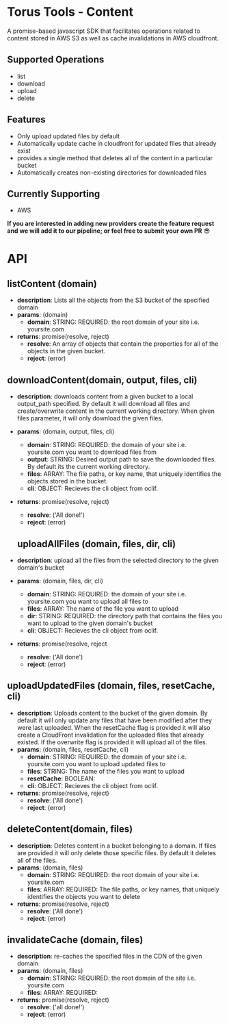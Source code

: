 # Torus Tools - Content

A promise-based javascript SDK that facilitates operations related to content stored in AWS S3 as well as cache invalidations in AWS cloudfront.

## Supported Operations
- list
- download
- upload
- delete

## Features
- Only upload updated files by default
- Automatically update cache in cloudfront for updated files that already exist
- provides a single method that deletes all of the content in a particular bucket
- Automatically creates non-existing directories for downloaded files 

## Currently Supporting
- AWS

**If you are interested in adding new providers create the feature request and we will add it to our pipeline; or feel free to submit your own PR** :sunglasses:

# API

## listContent (domain)
- **description**: Lists all the objects from the S3 bucket of the specified domain
- **params**: (domain)
  - **domain**: STRING: REQUIRED: the root domain of your site i.e. yoursite.com
- **returns**: promise(resolve, reject)
  - **resolve**: An array of objects that contain the properties for all of the objects in the given bucket.
  - **reject**: (error)


## downloadContent(domain, output, files, cli)
- **description**: downloads content from a given bucket to a local output_path specified. By default it will download all files and create/overwrite content in the current working directory. When given files parameter, it will only download the given files.
- **params**: (domain, output, files, cli)
  - **domain**: STRING: REQUIRED: the domain of your site i.e. yoursite.com you want to download files from
  - **output**: STRING: Desired output path to save the downloaded files. By default its the current working directory.
  - **files**: ARRAY: The file paths, or key name, that uniquely identifies the objects stored in the bucket.
  - **cli**: OBJECT: Recieves the cli object from oclif.
- **returns**: promise(resolve, reject)
  - **resolve**: ('All done!')
  - **reject**: (error)

  ## uploadAllFiles (domain, files, dir, cli)
- **description**: upload all the files from the selected directory to the given domain's bucket
- **params**: (domain, files, dir, cli)
  - **domain**: STRING: REQUIRED: the domain of your site i.e. yoursite.com you want to upload all files to
  - **files**: ARRAY: The name of the file you want to upload
  - **dir**: STRING: REQUIRED: the directory path that contains the files you want to upload to the given domain's bucket
  - **cli**: OBJECT: Recieves the cli object from oclif.
- **returns**: promise(resolve, reject
  - **resolve**: ('All done')
  - **reject**: (error)

## uploadUpdatedFiles (domain, files, resetCache, cli)
- **description**: Uploads content to the bucket of the given domain. By default it will only update any files that have been modified after they were last uploaded. When the resetCache flag is provided it will also create a CloudFront invalidation for the uploaded files that already existed. If the overwrite flag is provided it will upload all of the files.
- **params**: (domain, files, resetCache, cli)
  - **domain**: STRING: REQUIRED: the domain of your site i.e. yoursite.com you want to upload updated files to
  - **files**: STRING: The name of the files you want to upload
  - **resetCache**: BOOLEAN:
  - **cli**: OBJECT: Recieves the cli object from oclif.
- **returns**: promise(resolve, reject)
  - **resolve**: ('All done')
  - **reject**: (error)

## deleteContent(domain, files)
- **description**: Deletes content in a bucket belonging to a domain. If files are provided it will only delete those specific files. By default it deletes all of the files.
- **params**: (domain, files)
  - **domain**: STRING: REQUIRED: the root domain of your site i.e. yoursite.com
  - **files**: ARRAY: REQUIRED: The file paths, or key names, that uniquely identifies the objects you want to delete
- **returns**: promise(resolve, reject)
  - **resolve**: ('All done')
  - **reject**: (error)

## invalidateCache (domain, files)
- **description**: re-caches the specified files in the CDN of the given domain
- **params**: (domain, files)
  - **domain**: STRING: REQUIRED: the root domain of the site i.e. yoursite.com
  - **files**: ARRAY: REQUIRED: 
- **returns**: promise(resolve, reject)
  - **resolve**: ('all done!')
  - **reject**: (error)